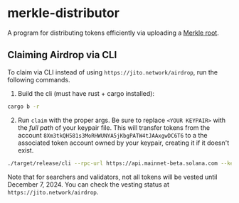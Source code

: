 # merkle-distributor

A program for distributing tokens efficiently via uploading a [Merkle root](https://en.wikipedia.org/wiki/Merkle_tree).

## Claiming Airdrop via CLI

To claim via CLI instead of using `https://jito.network/airdrop`, run the following commands.

1. Build the cli (must have rust + cargo installed):

```bash
cargo b -r
```

2. Run `claim` with the proper args. Be sure to replace `<YOUR KEYPAIR>` with the _full path_ of your keypair file. This will transfer tokens from the account `8Xm3tkQH581s3MoRHWUNYA5jKbgPATW4tJAAxgwDC6T6` to a the associated token account owned by your keypair, creating it if it doesn't exist.

```bash
./target/release/cli --rpc-url https://api.mainnet-beta.solana.com --keypair-path <YOUR KEYPAIR> --airdrop-version 0 --mint jtojtomepa8beP8AuQc6eXt5FriJwfFMwQx2v2f9mCL --program-id mERKcfxMC5SqJn4Ld4BUris3WKZZ1ojjWJ3A3J5CKxv claim --merkle-tree-path merkle-tree.json`
```

Note that for searchers and validators, not all tokens will be vested until December 7, 2024. You can check the vesting status at `https://jito.network/airdrop`.
